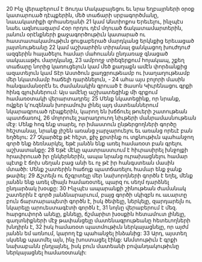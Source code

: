 20 Ինչ վերաբերում է Յուդա Մակաբայեցու եւ նրա եղբայրների օրօք կատարուած դէպքերին, մեծ տաճարի սրբագործմանը, նաւակատիքի զոհասեղանի 21 կամ Անտիոքոս Երեւելու, ինչպէս նաեւ ազնուազարմ Հօր որդու դէմ մղուած ճակատամարտերին, յանուն օրէնքների քաջագործութիւն կատարած ու հաստատակամութիւն ցուցաբերած մարդկանց երկնքից երեւացած յայտնութեանը 22 կամ աշխարհին տիրանալ ցանկացող խուժդուժ ազգերին հալածելու համար մահուանն ընդառաջ գնացած սակաւաթիւ մարդկանց, 23 ամբողջ տիեզերքում հոյակապ, շքեղ տաճարը նորից կառուցելուն կամ մեծ քաղաքն ամէն փորձանքից ազատելուն կամ Տէր Աստծուն քաղցրութեամբ ու խաղաղութեամբ մեր նկատմամբ հաճելի դարձնելուն, - 24 ահա այս բոլորի մասին հանգամանօրէն եւ ժամանակին գրուած է Յասոն Կիւրենացու գրքի հինգ գլուխներում: Այս ամէնը աշխատեցինք մի գրքում համառօտակի վերարտադրել: 25 Մենք նկատեցինք, որ նրանք, ովքեր կ՚ուզենան խորամուխ լինել այդ մատեաններում նկարագրուած դէպքերին, կարող են խճճուել թուերի շատութեան պատճառով, 26 մոլորուել շարադրուող նիւթերի մանրամասնութեան մէջ: Մենք հոգ ենք տարել, որ իմաստուն ընթերցողների գործը հեշտանայ, նրանք յիշեն առանց չարչարուելու եւ առանց որեւէ բան եղծելու: 27 Չկարծէք թէ հեշտ, քիչ քրտինք ու տքնութիւն պահանջող գործ ենք ձեռնարկել, եթէ յանձն ենք առել համառօտ բան գրելու աշխատանքը: 28 Եթէ մէկը պատրաստւում է հիւրասիրել խնջոյքի հրաւիրուած իր ընկերներին, ապա նրանց ուրախացնելու համար պէտք է ճոխ սեղան բաց անի եւ ոչ թէ իր հանգստեան մասին մտածի: Մենք շատերին հաճոյք պատճառելու համար ենք ջանք թափել: 29 Ճշտելն ու ճշգրտելը մեր նախորդների գործն է եղել, մենք յանձն ենք առել միայն համառօտել, պարզ ու սեղմ դարձնել ընդարձակ խօսքը: 30 Ինչպէս ապարանքի շինութեան ժամանակ շատերին է գործ յանձնարարւում, բայց գործի սկիզբն ու աւարտը բուն ճարտարապետի գործն է, իսկ ծեփելը, ներկելը, զարդարելն ու նկարելը արուեստագէտի գործն է, 31 նոյնը վերաբերում է մեզ. հարցուփորձ անելը, քննելը, ճշմարիտ խօսքին հետամուտ լինելը, գաղտնիքների մէջ թափանցելը մատենագրութեանը հետեւողների խնդիրն է, 32 իսկ համառօտ պատմութիւն ներկայացնելը, որ այժմ յանձն եմ առնում, կարող էք պահանջել ինձանից:
33 Արդ, այստեղ սկսենք պատմել այն, ինչ խոստացել էինք: Անմտութիւն է գրքի նախաբանն ընդլայնել, իսկ բուն մատեանի բովանդակութիւնը ներկայացնել համառօտակի:
